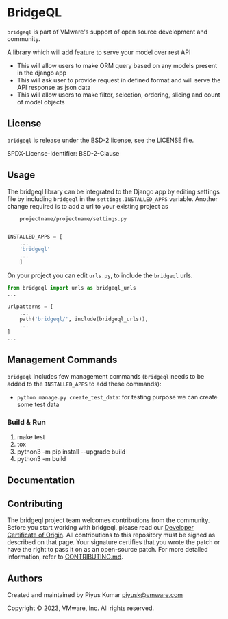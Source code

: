 # BridgeQL


`bridgeql` is part of VMware's support of open source development
and community.

A library which will add feature to serve your model over rest API
* This will allow users to make ORM query based on any models present in the django app
* This will ask user to provide request in defined format and will serve the API response as json data
* This will allow users to make filter, selection, ordering, slicing and count of model objects


## License

`bridgeql` is release under the BSD-2 license, see the LICENSE file.

SPDX-License-Identifier: BSD-2-Clause

## Usage

The bridgeql library can be integrated to the Django app by editing settings
file by including `bridgeql` in the `settings.INSTALLED_APPS` variable.
Another change required is to add a url to your existing project as

```
    projectname/projectname/settings.py
```

```python

INSTALLED_APPS = [
    ...
    'bridgeql'
    ...
    ]

```

On your project you can edit `urls.py`, to include the `bridgeql` urls.

```python
from bridgeql import urls as bridgeql_urls
...

urlpatterns = [
    ...
    path('bridgeql/', include(bridgeql_urls)),
    ...
]
...
```

## Management Commands

`bridgeql` includes few management commands (`bridgeql` needs to be
added to the `INSTALLED_APPS` to add these commands):

* `python manage.py create_test_data`: for testing purpose we can create some test data


### Build & Run

1. make test
2. tox
3. python3 -m pip install --upgrade build
4. python3 -m build

## Documentation

## Contributing

The bridgeql project team welcomes contributions from the community. Before you start working with bridgeql, please
read our [Developer Certificate of Origin](https://cla.vmware.com/dco). All contributions to this repository must be
signed as described on that page. Your signature certifies that you wrote the patch or have the right to pass it on
as an open-source patch. For more detailed information, refer to [CONTRIBUTING.md](CONTRIBUTING.md).


## Authors

Created and maintained by Piyus Kumar <piyusk@vmware.com>

Copyright © 2023, VMware, Inc.  All rights reserved.
